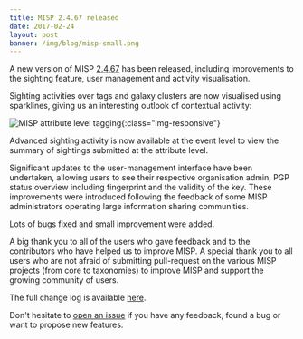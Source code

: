 ```yaml
---
title: MISP 2.4.67 released
date: 2017-02-24
layout: post
banner: /img/blog/misp-small.png
---
```


A new version of MISP [2.4.67](https://github.com/MISP/MISP/tree/v2.4.67) has been released, including improvements to the sighting feature, user management and activity visualisation.

Sighting activities over tags and galaxy clusters are now visualised using sparklines, giving us an interesting outlook of contextual activity:

![MISP attribute level tagging](/img/blog/tag-activity.png){:class="img-responsive"}

Advanced sighting activity is now available at the event level to view the summary of sightings submitted at the attribute level.

Significant updates to the user-management interface have been undertaken, allowing users to see their respective organisation admin, PGP status overview including fingerprint and the validity of the key.
These improvements were introduced following the feedback of some MISP administrators operating large information sharing communities.

Lots of bugs fixed and small improvement were added.

A big thank you to all of the users who gave feedback and to the contributors who have helped us to improve MISP. A special thank you to all users who are not afraid of submitting pull-request on the
various MISP projects (from core to taxonomies) to improve MISP and support the growing community of users.

The full change log is available [here](https://www.misp.software/Changelog.txt).

Don't hesitate to [open an issue](https://github.com/MISP/MISP/issues) if you have any feedback, found a bug or want to propose new features.
